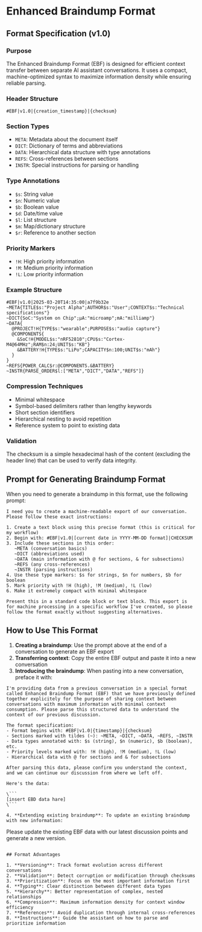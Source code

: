 # Enhanced Braindump Format

## Format Specification (v1.0)

### Purpose
The Enhanced Braindump Format (EBF) is designed for efficient context transfer between separate AI assistant conversations. It uses a compact, machine-optimized syntax to maximize information density while ensuring reliable parsing.

### Header Structure
```
#EBF|v1.0|{creation_timestamp}|{checksum}
```

### Section Types
- `META`: Metadata about the document itself
- `DICT`: Dictionary of terms and abbreviations
- `DATA`: Hierarchical data structure with type annotations
- `REFS`: Cross-references between sections
- `INSTR`: Special instructions for parsing or handling

### Type Annotations
- `$s`: String value
- `$n`: Numeric value
- `$b`: Boolean value
- `$d`: Date/time value
- `$l`: List structure
- `$m`: Map/dictionary structure
- `$r`: Reference to another section

### Priority Markers
- `!H`: High priority information
- `!M`: Medium priority information
- `!L`: Low priority information

### Example Structure
```
#EBF|v1.0|2025-03-20T14:35:00|a7f9b32e
~META{TITLE$s:"Project Alpha";AUTHOR$s:"User";CONTEXT$s:"Technical specifications"}
~DICT{SoC:"System on Chip";μA:"microamp";mA:"milliamp"}
~DATA{
  @PROJECT!H{TYPE$s:"wearable";PURPOSE$s:"audio capture"}
  @COMPONENTS{
    &SoC!H{MODEL$s:"nRF52810";CPU$s:"Cortex-M4@64MHz";RAM$n:24;UNIT$s:"KB"}
    &BATTERY!H{TYPE$s:"LiPo";CAPACITY$n:100;UNIT$s:"mAh"}
  }
}
~REFS{POWER_CALC$r:@COMPONENTS.&BATTERY}
~INSTR{PARSE_ORDER$l:["META","DICT","DATA","REFS"]}
```

### Compression Techniques
- Minimal whitespace
- Symbol-based delimiters rather than lengthy keywords
- Short section identifiers
- Hierarchical nesting to avoid repetition
- Reference system to point to existing data

### Validation
The checksum is a simple hexadecimal hash of the content (excluding the header line) that can be used to verify data integrity.

## Prompt for Generating Braindump Format

When you need to generate a braindump in this format, use the following prompt:

```
I need you to create a machine-readable export of our conversation. Please follow these exact instructions:

1. Create a text block using this precise format (this is critical for my workflow)
2. Begin with: #EBF|v1.0|[current date in YYYY-MM-DD format]|CHECKSUM
3. Include these sections in this order:
   ~META (conversation basics)
   ~DICT (abbreviations used)
   ~DATA (main information with @ for sections, & for subsections)
   ~REFS (any cross-references)
   ~INSTR (parsing instructions)
4. Use these type markers: $s for strings, $n for numbers, $b for boolean
5. Mark priority with !H (high), !M (medium), !L (low)
6. Make it extremely compact with minimal whitespace

Present this in a standard code block or text block. This export is for machine processing in a specific workflow I've created, so please follow the format exactly without suggesting alternatives.
```

## How to Use This Format

1. **Creating a braindump**: Use the prompt above at the end of a conversation to generate an EBF export
2. **Transferring context**: Copy the entire EBF output and paste it into a new conversation
3. **Introducing the braindump**: When pasting into a new conversation, preface it with:

```
I'm providing data from a previous conversation in a special format called Enhanced Braindump Format (EBF) that we have previously defined together explicitely for the purpose of sharing context between conversations with maximum information with minimal context consumption. Please parse this structured data to understand the context of our previous discussion.

The format specification:
- Format begins with: #EBF|v1.0|{timestamp}|{checksum}
- Sections marked with tildes (~): ~META, ~DICT, ~DATA, ~REFS, ~INSTR
- Data types annotated with: $s (string), $n (numeric), $b (boolean), etc.
- Priority levels marked with: !H (high), !M (medium), !L (low)
- Hierarchical data with @ for sections and & for subsections

After parsing this data, please confirm you understand the context, and we can continue our discussion from where we left off.

Here's the data:

\```
[insert EBD data hare]
\```

4. **Extending existing braindump**: To update an existing braindump with new information:

```
Please update the existing EBF data with our latest discussion points and generate a new version.
```

## Format Advantages

1. **Versioning**: Track format evolution across different conversations
2. **Validation**: Detect corruption or modification through checksums
3. **Prioritization**: Focus on the most important information first
4. **Typing**: Clear distinction between different data types
5. **Hierarchy**: Better representation of complex, nested relationships
6. **Compression**: Maximum information density for context window efficiency
7. **References**: Avoid duplication through internal cross-references
8. **Instructions**: Guide the assistant on how to parse and prioritize information
